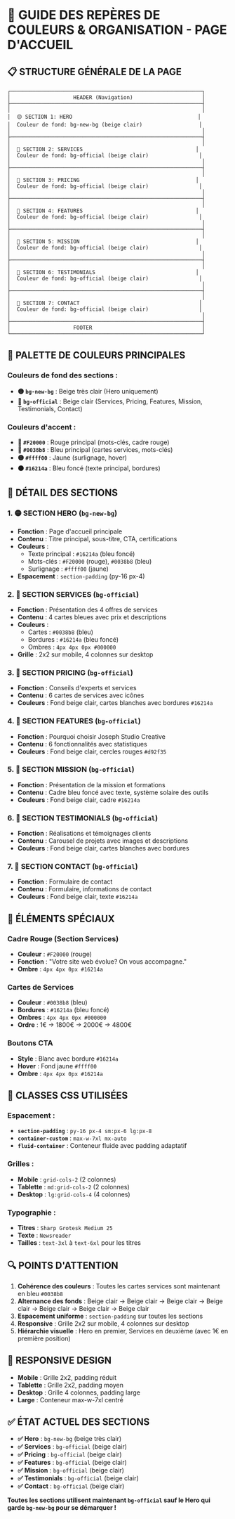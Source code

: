 # 🎨 GUIDE DES REPÈRES DE COULEURS & ORGANISATION - PAGE D'ACCUEIL

## 📋 STRUCTURE GÉNÉRALE DE LA PAGE

```
┌─────────────────────────────────────────────────────────────┐
│                    HEADER (Navigation)                      │
├─────────────────────────────────────────────────────────────┤
│                                                             │
│  🟡 SECTION 1: HERO                                        │
│  Couleur de fond: bg-new-bg (beige clair)                  │
│                                                             │
├─────────────────────────────────────────────────────────────┤
│                                                             │
│  🔵 SECTION 2: SERVICES                                    │
│  Couleur de fond: bg-official (beige clair)                │
│                                                             │
├─────────────────────────────────────────────────────────────┤
│                                                             │
│  🔵 SECTION 3: PRICING                                     │
│  Couleur de fond: bg-official (beige clair)                │
│                                                             │
├─────────────────────────────────────────────────────────────┤
│                                                             │
│  🔵 SECTION 4: FEATURES                                    │
│  Couleur de fond: bg-official (beige clair)                │
│                                                             │
├─────────────────────────────────────────────────────────────┤
│                                                             │
│  🔵 SECTION 5: MISSION                                     │
│  Couleur de fond: bg-official (beige clair)                │
│                                                             │
├─────────────────────────────────────────────────────────────┤
│                                                             │
│  🔵 SECTION 6: TESTIMONIALS                                │
│  Couleur de fond: bg-official (beige clair)                │
│                                                             │
├─────────────────────────────────────────────────────────────┤
│                                                             │
│  🔵 SECTION 7: CONTACT                                      │
│  Couleur de fond: bg-official (beige clair)                │
│                                                             │
├─────────────────────────────────────────────────────────────┤
│                    FOOTER                                   │
└─────────────────────────────────────────────────────────────┘
```

## 🎨 PALETTE DE COULEURS PRINCIPALES

### **Couleurs de fond des sections :**
- **🟡 `bg-new-bg`** : Beige très clair (Hero uniquement)
- **🔵 `bg-official`** : Beige clair (Services, Pricing, Features, Mission, Testimonials, Contact)

### **Couleurs d'accent :**
- **🔴 `#F20000`** : Rouge principal (mots-clés, cadre rouge)
- **🔵 `#0038b8`** : Bleu principal (cartes services, mots-clés)
- **🟡 `#ffff00`** : Jaune (surlignage, hover)
- **🟤 `#16214a`** : Bleu foncé (texte principal, bordures)

## 📱 DÉTAIL DES SECTIONS

### **1. 🟡 SECTION HERO (`bg-new-bg`)**
- **Fonction** : Page d'accueil principale
- **Contenu** : Titre principal, sous-titre, CTA, certifications
- **Couleurs** : 
  - Texte principal : `#16214a` (bleu foncé)
  - Mots-clés : `#F20000` (rouge), `#0038b8` (bleu)
  - Surlignage : `#ffff00` (jaune)
- **Espacement** : `section-padding` (py-16 px-4)

### **2. 🔵 SECTION SERVICES (`bg-official`)**
- **Fonction** : Présentation des 4 offres de services
- **Contenu** : 4 cartes bleues avec prix et descriptions
- **Couleurs** :
  - Cartes : `#0038b8` (bleu)
  - Bordures : `#16214a` (bleu foncé)
  - Ombres : `4px 4px 0px #000000`
- **Grille** : 2x2 sur mobile, 4 colonnes sur desktop

### **3. 🔵 SECTION PRICING (`bg-official`)**
- **Fonction** : Conseils d'experts et services
- **Contenu** : 6 cartes de services avec icônes
- **Couleurs** : Fond beige clair, cartes blanches avec bordures `#16214a`

### **4. 🔵 SECTION FEATURES (`bg-official`)**
- **Fonction** : Pourquoi choisir Joseph Studio Creative
- **Contenu** : 6 fonctionnalités avec statistiques
- **Couleurs** : Fond beige clair, cercles rouges `#d92f35`

### **5. 🔵 SECTION MISSION (`bg-official`)**
- **Fonction** : Présentation de la mission et formations
- **Contenu** : Cadre bleu foncé avec texte, système solaire des outils
- **Couleurs** : Fond beige clair, cadre `#16214a`

### **6. 🔵 SECTION TESTIMONIALS (`bg-official`)**
- **Fonction** : Réalisations et témoignages clients
- **Contenu** : Carousel de projets avec images et descriptions
- **Couleurs** : Fond beige clair, cartes blanches avec bordures

### **7. 🔵 SECTION CONTACT (`bg-official`)**
- **Fonction** : Formulaire de contact
- **Contenu** : Formulaire, informations de contact
- **Couleurs** : Fond beige clair, texte `#16214a`

## 🎯 ÉLÉMENTS SPÉCIAUX

### **Cadre Rouge (Section Services)**
- **Couleur** : `#F20000` (rouge)
- **Fonction** : "Votre site web évolue? On vous accompagne."
- **Ombre** : `4px 4px 0px #16214a`

### **Cartes de Services**
- **Couleur** : `#0038b8` (bleu)
- **Bordures** : `#16214a` (bleu foncé)
- **Ombres** : `4px 4px 0px #000000`
- **Ordre** : 1€ → 1800€ → 2000€ → 4800€

### **Boutons CTA**
- **Style** : Blanc avec bordure `#16214a`
- **Hover** : Fond jaune `#ffff00`
- **Ombre** : `4px 4px 0px #16214a`

## 📐 CLASSES CSS UTILISÉES

### **Espacement :**
- **`section-padding`** : `py-16 px-4 sm:px-6 lg:px-8`
- **`container-custom`** : `max-w-7xl mx-auto`
- **`fluid-container`** : Conteneur fluide avec padding adaptatif

### **Grilles :**
- **Mobile** : `grid-cols-2` (2 colonnes)
- **Tablette** : `md:grid-cols-2` (2 colonnes)
- **Desktop** : `lg:grid-cols-4` (4 colonnes)

### **Typographie :**
- **Titres** : `Sharp Grotesk Medium 25`
- **Texte** : `Newsreader`
- **Tailles** : `text-3xl` à `text-6xl` pour les titres

## 🔍 POINTS D'ATTENTION

1. **Cohérence des couleurs** : Toutes les cartes services sont maintenant en bleu `#0038b8`
2. **Alternance des fonds** : Beige clair → Beige clair → Beige clair → Beige clair → Beige clair → Beige clair → Beige clair
3. **Espacement uniforme** : `section-padding` sur toutes les sections
4. **Responsive** : Grille 2x2 sur mobile, 4 colonnes sur desktop
5. **Hiérarchie visuelle** : Hero en premier, Services en deuxième (avec 1€ en première position)

## 📱 RESPONSIVE DESIGN

- **Mobile** : Grille 2x2, padding réduit
- **Tablette** : Grille 2x2, padding moyen
- **Desktop** : Grille 4 colonnes, padding large
- **Large** : Conteneur max-w-7xl centré

## ✅ ÉTAT ACTUEL DES SECTIONS

- **✅ Hero** : `bg-new-bg` (beige très clair)
- **✅ Services** : `bg-official` (beige clair)
- **✅ Pricing** : `bg-official` (beige clair)
- **✅ Features** : `bg-official` (beige clair)
- **✅ Mission** : `bg-official` (beige clair)
- **✅ Testimonials** : `bg-official` (beige clair)
- **✅ Contact** : `bg-official` (beige clair)

**Toutes les sections utilisent maintenant `bg-official` sauf le Hero qui garde `bg-new-bg` pour se démarquer !**

